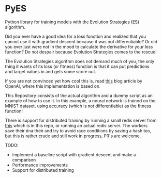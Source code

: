 # PyES
Python library for training models with the Evolution Strategies (ES) algorithm.

Did you ever have a good idea for a loss function and realized that you cannot use it with gradient descent because it was not differentiable? Or did you ever just were not in the mood to calculate the derivative for your loss function? 
Do not despair because Evolution Strategies comes to the rescue!

The Evolution Strategies algorithm does not demand much of you, the only thing it wants of its loss (or fitness) function is that it can put predictions and target values in and gets some score out. 

If you are not convinced yet how cool this is, read [this](https://openai.com/blog/evolution-strategies/) blog article by OpenAI, where this implementation is based on.

This Repository consists of the actual algorithm and a dummy script as an example of how to use it. In this example, a neural network is trained on the MNIST dataset, using accuracy (which is not differentiable) as the fitness function!

There is support for distributed training by running a small redis server from [this](https://tokio.rs/tokio/tutorial/hello-tokio) which is in this repo, or running an actual redis server. The workers save their dna their and try to avoid race conditions by saving a hash too, but this is rather crude and still work in progress, PR's are welcome.

TODO:
* Implement a baseline script with gradient descent and make a comparison
* Performance improvements
* Support for distributed training
